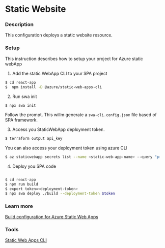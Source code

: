 # Static Website

### Description

This configuration deploys a static website resource.

### Setup

This instruction describes how to setup your project for Azure static webApp

1. Add the static WebApp CLI to your SPA project

```bash
$ cd react-app
$  npm install -D @azure/static-web-apps-cli
```

2. Run swa init

```bash
$ npx swa init
```

Follow the prompt.
This willm generate a `swa-cli.config.json` file based of SPA framework.

3. Access you StaticWebApp deployment token.

```bash
$ terraform output api_key
```

You can also access your deployment token using azure CLI

```bash
$ az staticwebapp secrets list --name <static-web-app-name> --query "properties.apiKey"
```

4. Deploy you SPA code

```bash

$ cd react-app
$ npm run build
$ export token=<deployment-token>
$ npx swa deploy ./build --deployment-token $token
```

### Learn more

[Build configuration for Azure Static Web Apps](https://learn.microsoft.com/en-us/azure/static-web-apps/build-configuration?tabs=github-actions)

### Tools

[Static Web Apps CLI](https://azure.github.io/static-web-apps-cli/)
